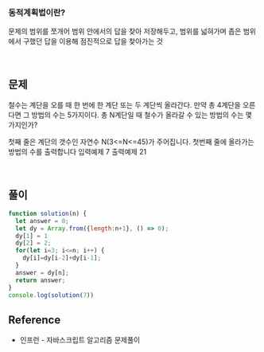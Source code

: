 ### 동적계획법이란?
문제의 범위를 쪼개어 범위 안에서의 답을 찾아 저장해두고,
범위를 넓혀가며 좁은 범위에서 구했던 답을 이용해 점진적으로 답을 찾아가는 것

<br>

## 문제
철수는 계단을 오를 때 한 번에 한 계단 또는 두 계단씩 올라간다. 
만약 총 4계단을 오른다면 그 방법의 수는 5가지이다.
총 N계단일 때 철수가 올라갈 수 있는 방법의 수는 몇 가지인가?

첫째 줄은 계단의 갯수인 자연수 N(3<=N<=45)가 주어집니다.
첫번째 줄에 올라가는 방법의 수를 출력합니다
입력예제
7
출력예제
21

<br>

## 풀이
```js
function solution(n) {
  let answer = 0;
  let dy = Array.from({length:n+1}, () => 0);
  dy[1] = 1
  dy[2] = 2;
  for(let i=3; i<=n; i++) {
    dy[i]=dy[i-2]+dy[i-1];
  }
  answer = dy[n];
  return answer;
}
console.log(solution(7))

```

## Reference
- 인프런 - 자바스크립트 알고리즘 문제풀이